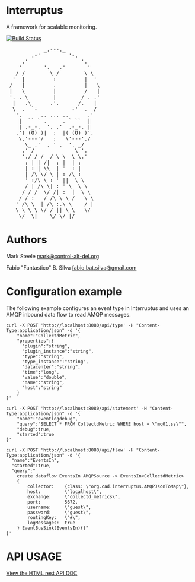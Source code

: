 Interruptus
================

A framework for scalable monitoring.


[![Build Status](https://travis-ci.org/marksteele/interruptus.svg?branch=master)](https://travis-ci.org/marksteele/interruptus)

<pre>
            _.---._
        .-'         '-.
     .'                 '.
    '       '.   .'       '
   / /        \ /        \ \
  '  |         :         |  '
 /   |         .         |   \
 |   \         |         /   |
 '. . \        |        / . .'
  |   .\      .'.      /.   |
  \  .  `-           -'  .  /
   '.      .. ... ..      .'
    |  `` ` .     . ` ``  |
    | .-_-.  '. .'  .-_-. |
   .'( (O) )|  :  |( (O) )'.
    \.'---'/   :   \'---'./
      \_ .'  . ' .  '. _/
     .' /             \ '.
     './ / /  / \ \  \ \.'
      : | | /|  : |  | :
      | : | \\  | '  : |
      | /\ \/ \ | : /\ :
      ' :/\ \ : ' ||  \ \
      / | /\ \| : ' \  \ \
     / / /  \/ /| :  |  \ \
    / / :   / /\ \ \ /   \ \
   ' /\ \  | /\ :.\ \    / |
   \ \ \ \ \/ / || \ \   \/
    \/  \|    \/ \/ |/
</pre>

Authors
=======

 Mark Steele <mark@control-alt-del.org>
 
 Fabio "Fantastico" B. Silva <fabio.bat.silva@gmail.com>


Configuration example
======================

The following example configures an event type in Interruptus and uses an AMQP inbound data flow to read AMQP messages.


```
curl -X POST 'http://localhost:8080/api/type' -H "Content-Type:application/json" -d '{
    "name":"CollectdMetric",
    "properties":{
      "plugin":"string",
      "plugin_instance":"string",
      "type":"string",
      "type_instance":"string",
      "datacenter":"string",
      "time":"long",
      "value":"double",
      "name":"string",
      "host":"string"
    }
}'

curl -X POST 'http://localhost:8080/api/statement' -H "Content-Type:application/json" -d '{
    "name":"eventlogdebug",
    "query":"SELECT * FROM CollectdMetric WHERE host = \"mq01.ss\"",
    "debug":true,
    "started":true
}'

curl -X POST 'http://localhost:8080/api/flow' -H "Content-Type:application/json" -d '{
  "name":"EventsIn",
  "started":true,
  "query":"
    create dataflow EventsIn AMQPSource -> EventsIn<CollectdMetric>
    {
        collector:    {class: \"org.cad.interruptus.AMQPJsonToMap\"},
        host:         \"localhost\",
        exchange:     \"collectd_metrics\",
        port:         5672,
        username:     \"guest\",
        password:     \"guest\",
        routingKey:   \"#\",
        logMessages:  true
    } EventBusSink(EventsIn){}"
}'

```

API USAGE
=========

[View the HTML rest API DOC](http://htmlpreview.github.io/?https://raw.github.com/marksteele/interruptus/master/generated/strapdown.html)
